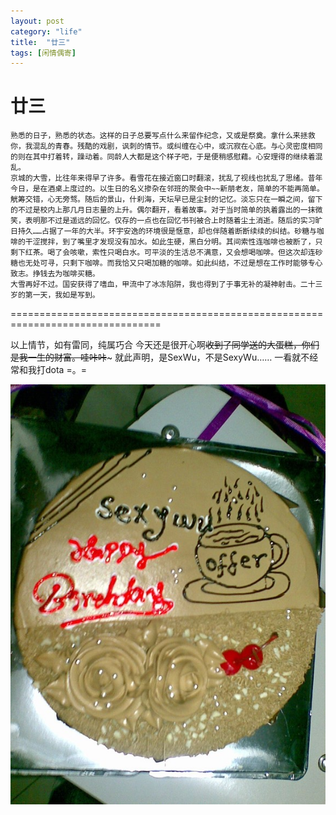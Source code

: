 ```yaml
---
layout: post
category: "life"
title:  "廿三"
tags: [闲情偶寄]
---
```

# 廿三

	熟悉的日子，熟悉的状态。这样的日子总要写点什么来留作纪念，又或是祭奠。拿什么来拯救你，我混乱的青春。残酷的戏剧，讽刺的情节。或纠缠在心中，或沉寂在心底。与心灵密度相同的则在其中打着转，躁动着。同龄人大都是这个样子吧，于是便稍感慰藉。心安理得的继续着混乱。
	京城的大雪，比往年来得早了许多。看雪花在接近窗口时翻滚，扰乱了视线也扰乱了思绪。昔年今日，是在酒桌上度过的。以生日的名义掺杂在邻班的聚会中~~新朋老友，简单的不能再简单。觥筹交错，心无旁骛。随后的景山，什刹海，天坛早已是尘封的记忆。淡忘只在一瞬之间，留下的不过是校内上那几月日志量的上升。偶尔翻开，看着故事。对于当时简单的执着露出的一抹微笑，表明那不过是遥远的回忆。仅存的一点也在回忆书刊被合上时随着尘土消逝。随后的实习旷日持久……占据了一年的大半。环宇安逸的环境很是惬意，却也伴随着断断续续的纠结。砂糖与咖啡的干涩搅拌，到了嘴里才发现没有加水。如此生硬，黑白分明。其间索性连咖啡也被断了，只剩下红茶。喝了会咳嗽，索性只喝白水。可平淡的生活总不满意，又会想喝咖啡。但这次却连砂糖也无处可寻，只剩下咖啡。而我恰又只喝加糖的咖啡。如此纠结，不过是想在工作时能够专心致志。挣钱去为咖啡买糖。
    大雪再好不过。国安获得了嗜血，甲流中了冰冻陷阱，我也得到了于事无补的凝神射击。二十三岁的第一天，我如是写到。

================================================================================

以上情节，如有雷同，纯属巧合
今天还是很开心啊~~收到了同学送的大蛋糕，你们是我一生的财富。哇咔咔~~~
就此声明，是SexWu，不是SexyWu……
一看就不经常和我打dota  =。=

![life-pic-001](../assets/niansan-pic.jpg)